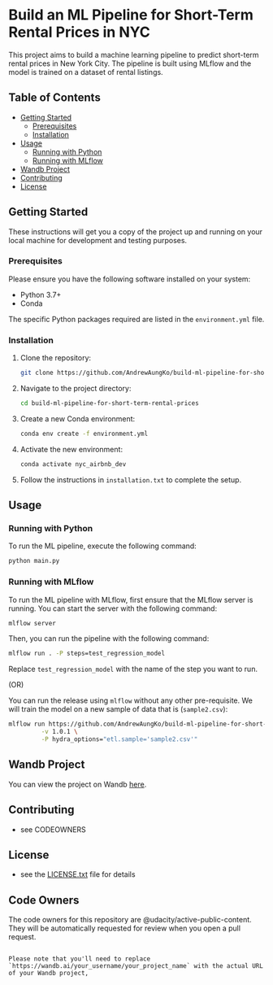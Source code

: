 # Build an ML Pipeline for Short-Term Rental Prices in NYC

This project aims to build a machine learning pipeline to predict short-term rental prices in New York City. The pipeline is built using MLflow and the model is trained on a dataset of rental listings.

## Table of Contents

- [Getting Started](#getting-started)
  - [Prerequisites](#prerequisites)
  - [Installation](#installation)
- [Usage](#usage)
  - [Running with Python](#running-with-python)
  - [Running with MLflow](#running-with-mlflow)
- [Wandb Project](#wandb-project)
- [Contributing](#contributing)
- [License](#license)

## Getting Started

These instructions will get you a copy of the project up and running on your local machine for development and testing purposes.

### Prerequisites

Please ensure you have the following software installed on your system:

- Python 3.7+
- Conda

The specific Python packages required are listed in the `environment.yml` file.

### Installation

1. Clone the repository:
   ```bash
   git clone https://github.com/AndrewAungKo/build-ml-pipeline-for-short-term-rental-prices.git
   ```

2. Navigate to the project directory:
   ```bash
   cd build-ml-pipeline-for-short-term-rental-prices
   ```

3. Create a new Conda environment:
   ```bash
   conda env create -f environment.yml
   ```

4. Activate the new environment:
   ```bash
   conda activate nyc_airbnb_dev
   ```

5. Follow the instructions in `installation.txt` to complete the setup.

## Usage

### Running with Python

To run the ML pipeline, execute the following command:

```bash
python main.py
```

### Running with MLflow

To run the ML pipeline with MLflow, first ensure that the MLflow server is running. You can start the server with the following command:

```bash
mlflow server
```

Then, you can run the pipeline with the following command:

```bash
mlflow run . -P steps=test_regression_model
```

Replace `test_regression_model` with the name of the step you want to run.

(OR)

You can run the release using ``mlflow`` without any other pre-requisite. We will
train the model on a new sample of data that is (``sample2.csv``):

```bash
mlflow run https://github.com/AndrewAungKo/build-ml-pipeline-for-short-term-rental-prices.git \
         -v 1.0.1 \
         -P hydra_options="etl.sample='sample2.csv'"
```

## Wandb Project

You can view the project on Wandb [here](https://wandb.ai/andrewaung/nyc_airbnb).

## Contributing

- see CODEOWNERS

## License

- see the [LICENSE.txt](LICENSE.txt) file for details

## Code Owners

The code owners for this repository are @udacity/active-public-content. They will be automatically requested for review when you open a pull request.
```

Please note that you'll need to replace `https://wandb.ai/your_username/your_project_name` with the actual URL of your Wandb project,